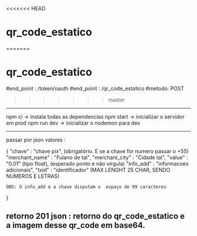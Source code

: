 <<<<<<< HEAD

# qr_code_estatico
=======
# qr_code_estatico
#end_point : /token/oauth
#end_point : /qr_code_estatico
#metodo: POST
>>>>>>> master

---------------------------------------------------------------------------
npm ci -> instala todas as dependencias
npm start -> inicializar o servidor em prod
npm run dev -> inicializar o nodemon para dev

---------------------------------------------------------------------------

passar por json valores :

{
    "chave" : "chave pix", (obrigatório. E se a chave for numero passar o +55)
    "merchant_name" : "Fulano de tal",
    "merchant_city" : "Cidade tal",
    "value" : "0.01" (tipo float), (esperado ponto e não virgula)
    "info_add" : "informacoes adicionais",
    "txid" : "identificador" (MAX LENGHT 25 CHAR, SENDO NUMEROS E LETRAS)

    OBS: O info_add e a chave disputam o  espaço de 99 caracteres

}



retorno 201 json : retorno do qr_code_estatico e a imagem desse qr_code em base64. 
---------------------------------------------------------------------------
